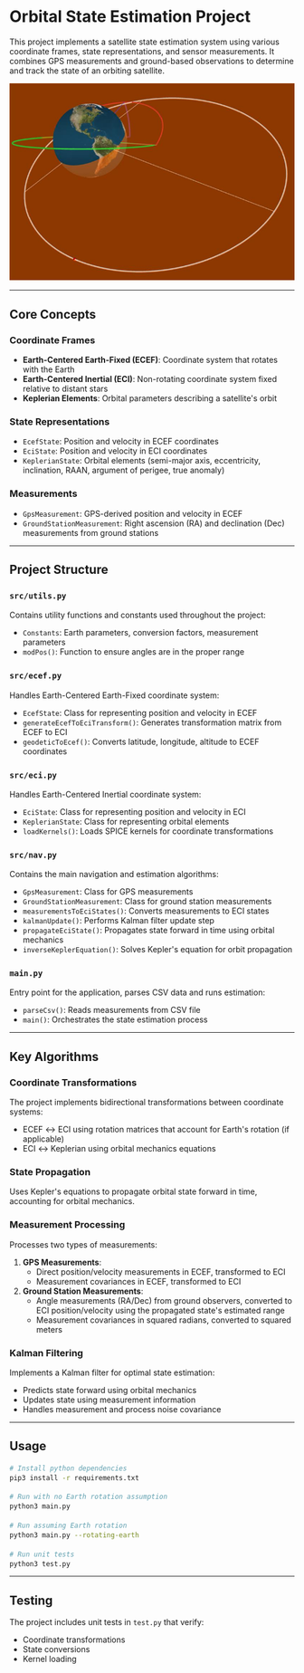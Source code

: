 # Orbital State Estimation Project

This project implements a satellite state estimation system using various coordinate frames, state representations, and sensor measurements. It combines GPS measurements and ground-based observations to determine and track the state of an orbiting satellite.

![Final State Estimation](data/tf_orbit.jpg)

---

## Core Concepts

### Coordinate Frames
- **Earth-Centered Earth-Fixed (ECEF)**: Coordinate system that rotates with the Earth
- **Earth-Centered Inertial (ECI)**: Non-rotating coordinate system fixed relative to distant stars
- **Keplerian Elements**: Orbital parameters describing a satellite's orbit

### State Representations
- `EcefState`: Position and velocity in ECEF coordinates
- `EciState`: Position and velocity in ECI coordinates
- `KeplerianState`: Orbital elements (semi-major axis, eccentricity, inclination, RAAN, argument of perigee, true anomaly)

### Measurements
- `GpsMeasurement`: GPS-derived position and velocity in ECEF
- `GroundStationMeasurement`: Right ascension (RA) and declination (Dec) measurements from ground stations

---

## Project Structure

### `src/utils.py`
Contains utility functions and constants used throughout the project:
- `Constants`: Earth parameters, conversion factors, measurement parameters
- `modPos()`: Function to ensure angles are in the proper range

### `src/ecef.py`
Handles Earth-Centered Earth-Fixed coordinate system:
- `EcefState`: Class for representing position and velocity in ECEF
- `generateEcefToEciTransform()`: Generates transformation matrix from ECEF to ECI
- `geodeticToEcef()`: Converts latitude, longitude, altitude to ECEF coordinates

### `src/eci.py`
Handles Earth-Centered Inertial coordinate system:
- `EciState`: Class for representing position and velocity in ECI
- `KeplerianState`: Class for representing orbital elements
- `loadKernels()`: Loads SPICE kernels for coordinate transformations

### `src/nav.py`
Contains the main navigation and estimation algorithms:
- `GpsMeasurement`: Class for GPS measurements
- `GroundStationMeasurement`: Class for ground station measurements
- `measurementsToEciStates()`: Converts measurements to ECI states
- `kalmanUpdate()`: Performs Kalman filter update step
- `propagateEciState()`: Propagates state forward in time using orbital mechanics
- `inverseKeplerEquation()`: Solves Kepler's equation for orbit propagation

### `main.py`
Entry point for the application, parses CSV data and runs estimation:
- `parseCsv()`: Reads measurements from CSV file
- `main()`: Orchestrates the state estimation process

---

## Key Algorithms

### Coordinate Transformations
The project implements bidirectional transformations between coordinate systems:
- ECEF ↔ ECI using rotation matrices that account for Earth's rotation (if applicable)
- ECI ↔ Keplerian using orbital mechanics equations

### State Propagation
Uses Kepler's equations to propagate orbital state forward in time, accounting for orbital mechanics.

### Measurement Processing
Processes two types of measurements:
1. **GPS Measurements**:
    * Direct position/velocity measurements in ECEF, transformed to ECI
    * Measurement covariances in ECEF, transformed to ECI
2. **Ground Station Measurements**:
    * Angle measurements (RA/Dec) from ground observers, converted to ECI position/velocity using the propagated state's estimated range
    * Measurement covariances in squared radians, converted to squared meters

### Kalman Filtering
Implements a Kalman filter for optimal state estimation:
- Predicts state forward using orbital mechanics
- Updates state using measurement information
- Handles measurement and process noise covariance

---

## Usage

```bash
# Install python dependencies
pip3 install -r requirements.txt

# Run with no Earth rotation assumption
python3 main.py

# Run assuming Earth rotation
python3 main.py --rotating-earth

# Run unit tests
python3 test.py
```

---

## Testing

The project includes unit tests in `test.py` that verify:
- Coordinate transformations
- State conversions
- Kernel loading
